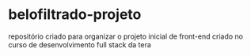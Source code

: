 # belofiltrado-projeto
repositório criado para organizar o projeto inicial de front-end criado no curso de desenvolvimento full stack da tera
